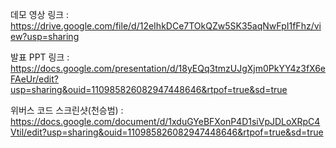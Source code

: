 데모 영상 링크 : https://drive.google.com/file/d/12eIhkDCe7TOkQZw5SK35aqNwFpI1fFhz/view?usp=sharing

발표 PPT 링크 : https://docs.google.com/presentation/d/18yEQq3tmzUJgXjm0PkYY4z3fX6eFAeUr/edit?usp=sharing&ouid=110985826082947448646&rtpof=true&sd=true

위버스 코드 스크린샷(천승범) : https://docs.google.com/document/d/1xduGYeBFXonP4D1siVpJDLoXRpC4Vtil/edit?usp=sharing&ouid=110985826082947448646&rtpof=true&sd=true
